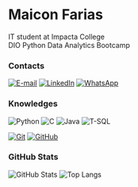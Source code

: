 
# Maicon Farias

IT student at Impacta College </br> DIO Python Data Analytics Bootcamp

### Contacts

[![E-mail](https://img.shields.io/badge/-Email-000?style=for-the-badge&logo=microsoft-outlook&logoColor=E94D5F)](mailto:maicondefarias@gmail.com)
[![LinkedIn](https://img.shields.io/badge/-LinkedIn-000?style=for-the-badge&logo=linkedin&logoColor=30A3DC)](https://www.linkedin.com/in/omaiconfarias/)
[![WhatsApp](https://img.shields.io/badge/WhatsApp-000?style=for-the-badge&logo=whatsapp&logoColor=25D366)](https://wa.me/00351962029707)

### Knowledges

![Python](https://img.shields.io/badge/Python-000?style=for-the-badge&logo=python&logoColor=30A3DC)
![C](https://img.shields.io/badge/C-000?style=for-the-badge&logo=c&logoColor=30A3DC)
![Java](https://img.shields.io/badge/Java-000?style=for-the-badge&logo=oracle&logoColor=30A3DC)
![T-SQL](https://img.shields.io/badge/tsql-000?style=for-the-badge&logo=microsoft&logoColor=E94D5F)


[![Git](https://img.shields.io/badge/Git-000?style=for-the-badge&logo=git&logoColor=E94D5F)](https://git-scm.com/doc)
[![GitHub](https://img.shields.io/badge/GitHub-000?style=for-the-badge&logo=github&logoColor=30A3DC)](https://docs.github.com/)

### GitHub Stats

![GitHub Stats](https://github-readme-stats.vercel.app/api?username=maicondefarias&theme=transparent&bg_color=000&border_color=30A3DC&show_icons=true&icon_color=30A3DC&title_color=E94D5F&text_color=FFF)
![Top Langs](https://github-readme-stats-git-masterrstaa-rickstaa.vercel.app/api/top-langs/?username=maicondefarias&layout=compact&bg_color=000&border_color=30A3DC&title_color=E94D5F&text_color=FFF)